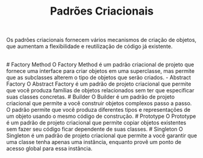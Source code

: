 <h1 align="center">
  Padrões Criacionais
</h1>

<br>

Os padrões criacionais fornecem vários mecanismos de criação de objetos, que aumentam a flexibilidade e reutilização de código já existente.

<br> 
# Factory Method
O Factory Method é um padrão criacional de projeto que fornece uma interface para criar objetos em uma superclasse, mas permite que as subclasses alterem o tipo de objetos que serão criados.
- Abstract Factory
O Abstract Factory é um padrão de projeto criacional que permite que você produza famílias de objetos relacionados sem ter que especificar suas classes concretas.
# Builder
O Builder é um padrão de projeto criacional que permite a você construir objetos complexos passo a passo. O padrão permite que você produza diferentes tipos e representações de um objeto usando o mesmo código de construção.
# Prototype
O Prototype é um padrão de projeto criacional que permite copiar objetos existentes sem fazer seu código ficar dependente de suas classes.
# Singleton
O Singleton é um padrão de projeto criacional que permite a você garantir que uma classe tenha apenas uma instância, enquanto provê um ponto de acesso global para essa instância.